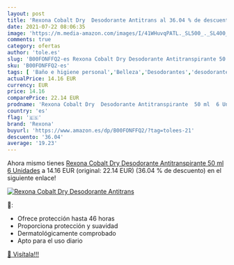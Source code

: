 ```yaml
---
layout: post
title: 'Rexona Cobalt Dry  Desodorante Antitrans al 36.04 % de descuento'
date: 2021-07-22 08:06:35
image: 'https://m.media-amazon.com/images/I/41WHuvqPATL._SL500_._SL400_.jpg'
comments: true
category: ofertas
author: 'tole.es'
slug: 'B00FONFFQ2-es Rexona Cobalt Dry Desodorante Antitranspirante 50 ml 6...'
sku: 'B00FONFFQ2-es'
tags: [ 'Baño e higiene personal','Belleza','Desodorantes','desodorante','rexona', ]
actualPrice: 14.16 EUR
currency: EUR
price: 14.16
comparePrice: 22.14 EUR
prodname: 'Rexona Cobalt Dry  Desodorante Antitranspirante  50 ml  6 Unidades'
country: 'es'
flag: '🇪🇸'
brand: 'Rexona'
buyurl: 'https://www.amazon.es/dp/B00FONFFQ2/?tag=tolees-21'
descuento: '36.04'
average: '19.23'
---
```


Ahora mismo tienes [Rexona Cobalt Dry  Desodorante Antitranspirante  50 ml  6 Unidades](https://www.amazon.es/dp/B00FONFFQ2/?tag=tolees-21) a 14.16 EUR (original: 22.14 EUR) (36.04 %  de descuento) en el siguiente enlace!

[![Rexona Cobalt Dry  Desodorante Antitrans](https://m.media-amazon.com/images/I/41WHuvqPATL._SL500_._SL400_.jpg)](https://www.amazon.es/dp/B00FONFFQ2/?tag=tolees-21)

🔎:

- Ofrece protección hasta 46 horas
- Proporciona protección y suavidad
- Dermatológicamente comprobado
- Apto para el uso diario

[🛒 Visítala!!!](https://www.amazon.es/dp/B00FONFFQ2/?tag=tolees-21)
